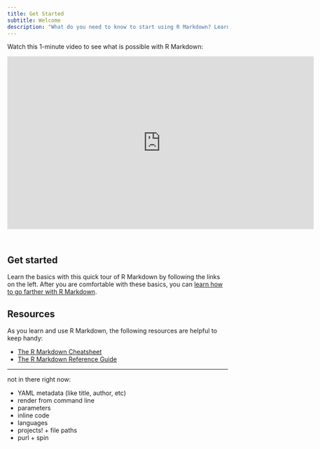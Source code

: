 ```yaml
---
title: Get Started
subtitle: Welcome
description: "What do you need to know to start using R Markdown? Learn what you need in this quick tour."
---
```




Watch this 1-minute video to see what is possible with R Markdown:

<iframe src="https://player.vimeo.com/video/178485416" width="700" height="394" frameborder="0" style="margin-bottom: 2em;" webkitallowfullscreen mozallowfullscreen allowfullscreen></iframe>

## Get started

Learn the basics with this quick tour of R Markdown by following the links on the left. After you are comfortable with these basics, you can [learn how to go farther with R Markdown](/learn/).

## Resources

As you learn and use R Markdown, the following resources are helpful to keep handy:

* [The R Markdown Cheatsheet](https://www.rstudio.com/wp-content/uploads/2016/03/rmarkdown-cheatsheet-2.0.pdf)
* [The R Markdown Reference Guide](https://www.rstudio.com/wp-content/uploads/2015/03/rmarkdown-reference.pdf)

---

not in there right now:

+ YAML metadata (like title, author, etc)
+ render from command line
+ parameters
+ inline code
+ languages
+ projects! + file paths
+ purl + spin